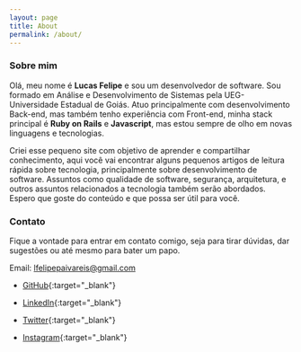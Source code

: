 ```yaml
---
layout: page
title: About
permalink: /about/
---
```


### Sobre mim

Olá, meu nome é **Lucas Felipe** e sou um desenvolvedor de software. Sou formado em Análise e Desenvolvimento de Sistemas pela UEG-Universidade Estadual de Goiás. Atuo principalmente com desenvolvimento Back-end, mas também tenho experiência com Front-end, minha stack principal é **Ruby on Rails** e **Javascript**, mas estou sempre de olho em novas linguagens e tecnologias.

Criei esse pequeno site com objetivo de aprender e compartilhar conhecimento, aqui você vai encontrar alguns pequenos artigos de leitura rápida sobre tecnologia, principalmente sobre desenvolvimento de software. Assuntos como qualidade de software, segurança, arquitetura, e outros assuntos relacionados a tecnologia também serão abordados. Espero que goste do conteúdo e que possa ser útil para você.

### Contato

Fique a vontade para entrar em contato comigo, seja para tirar dúvidas, dar sugestões ou até mesmo para bater um papo.

Email: [lfelipepaivareis@gmail.com](mailto:lfelipepaivareis@gmail.com)

* [GitHub](https://github.com/lpaivareis){:target="_blank"}

* [LinkedIn](https://www.linkedin.com/in/lpaivareis/){:target="_blank"}

* [Twitter](https://twitter.com/lpaivareis){:target="_blank"}

* [Instagram](https://www.instagram.com/lpaivareis/){:target="_blank"}



